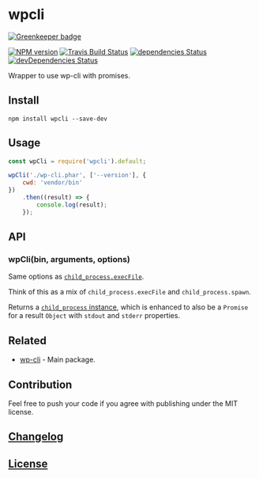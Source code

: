 # wpcli

[![Greenkeeper badge](https://badges.greenkeeper.io/itgalaxy/wpcli.svg)](https://greenkeeper.io/)

[![NPM version](https://img.shields.io/npm/v/wpcli.svg)](https://www.npmjs.org/package/wpcli) 
[![Travis Build Status](https://img.shields.io/travis/itgalaxy/wpcli/master.svg?label=build)](https://travis-ci.org/itgalaxy/wpcli) 
[![dependencies Status](https://david-dm.org/itgalaxy/wpcli/status.svg)](https://david-dm.org/itgalaxy/wpcli) 
[![devDependencies Status](https://david-dm.org/itgalaxy/wpcli/dev-status.svg)](https://david-dm.org/itgalaxy/wpcli?type=dev)

Wrapper to use wp-cli with promises.

## Install

```shell
npm install wpcli --save-dev
```

## Usage

```js
const wpCli = require('wpcli').default;

wpCli('./wp-cli.phar', ['--version'], {
    cwd: 'vendor/bin'
})
    .then((result) => {
        console.log(result);
    });
```

## API

### wpCli(bin, arguments, options)

Same options as [`child_process.execFile`](https://nodejs.org/api/child_process.html#child_process_child_process_execfile_file_args_options_callback).

Think of this as a mix of `child_process.execFile` and `child_process.spawn`.

Returns a [`child_process` instance](https://nodejs.org/api/child_process.html#child_process_class_childprocess), 
which is enhanced to also be a `Promise` for a result `Object` with `stdout` and `stderr` properties.

## Related

-   [wp-cli](https://github.com/wp-cli/wp-cli) - Main package.

## Contribution

Feel free to push your code if you agree with publishing under the MIT license.

## [Changelog](CHANGELOG.md)

## [License](LICENSE)
